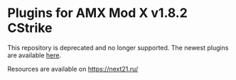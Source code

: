 # Plugins for AMX Mod X v1.8.2 CStrike

This repository is deprecated and no longer supported. The newest plugins are available [here](https://github.com/orgs/Next21Team/repositories).

Resources are available on https://next21.ru/

